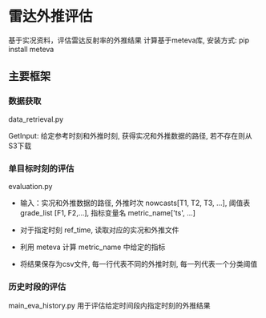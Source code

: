 # 雷达外推评估

基于实况资料，评估雷达反射率的外推结果
计算基于meteva库, 安装方式: pip install meteva

## 主要框架

### 数据获取

data_retrieval.py

GetInput: 给定参考时刻和外推时刻, 获得实况和外推数据的路径, 若不存在则从S3下载

### 单目标时刻的评估

evaluation.py

- 输入：实况和外推数据的路径, 外推时次 nowcasts[T1, T2, T3, ...], 阈值表 grade_list [F1, F2,...], 指标变量名 metric_name['ts', ...]

- 对于指定时刻 ref_time, 读取对应的实况和外推文件

- 利用 meteva 计算 metric_name 中给定的指标

- 将结果保存为csv文件, 每一行代表不同的外推时刻, 每一列代表一个分类阈值


### 历史时段的评估

main_eva_history.py 用于评估给定时间段内指定时刻的外推结果


